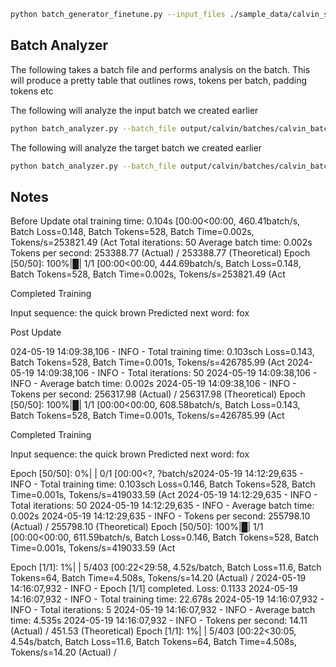 ```bash
python batch_generator_finetune.py --input_files ./sample_data/calvin_scale_llama/train.jsonl --tokenizer ibm-granite/granite-3b-code-instruct --output_directory ./output/calvin/batches --file_prefix calvin --max_sequence_length 512 --batch_size 16
```


## Batch Analyzer
The following takes a batch file and performs analysis on the batch.
This will produce a pretty table that outlines rows, tokens per batch, padding tokens etc

The following will analyze the input batch we created earlier

```bash
python batch_analyzer.py --batch_file output/calvin/batches/calvin_batch_0001.npy --tokenizer ibm-granite/granite-3b-code-instruct
```

The following will analyze the target batch we created earlier

```bash
python batch_analyzer.py --batch_file output/calvin/batches/calvin_batch_0001_target.npy --tokenizer ibm-granite/granite-3b-code-instruct
```


## Notes
Before Update
otal training time: 0.104s [00:00<00:00, 460.41batch/s, Batch Loss=0.148, Batch Tokens=528, Batch Time=0.002s, Tokens/s=253821.49 (Act
Total iterations: 50
Average batch time: 0.002s
Tokens per second: 253388.77 (Actual) / 253388.77 (Theoretical)
Epoch [50/50]: 100%|█| 1/1 [00:00<00:00, 444.69batch/s, Batch Loss=0.148, Batch Tokens=528, Batch Time=0.002s, Tokens/s=253821.49 (Act


Completed Training

Input sequence: the quick brown
Predicted next word: fox

Post Update

024-05-19 14:09:38,106 - INFO - Total training time: 0.103sch Loss=0.143, Batch Tokens=528, Batch Time=0.001s, Tokens/s=426785.99 (Act
2024-05-19 14:09:38,106 - INFO - Total iterations: 50
2024-05-19 14:09:38,106 - INFO - Average batch time: 0.002s
2024-05-19 14:09:38,106 - INFO - Tokens per second: 256317.98 (Actual) / 256317.98 (Theoretical)
Epoch [50/50]: 100%|█| 1/1 [00:00<00:00, 608.58batch/s, Batch Loss=0.143, Batch Tokens=528, Batch Time=0.001s, Tokens/s=426785.99 (Act


Completed Training

Input sequence: the quick brown
Predicted next word: fox


Epoch [50/50]:   0%|                                                                                         | 0/1 [00:00<?, ?batch/s2024-05-19 14:12:29,635 - INFO - Total training time: 0.103sch Loss=0.146, Batch Tokens=528, Batch Time=0.001s, Tokens/s=419033.59 (Act
2024-05-19 14:12:29,635 - INFO - Total iterations: 50
2024-05-19 14:12:29,635 - INFO - Average batch time: 0.002s
2024-05-19 14:12:29,635 - INFO - Tokens per second: 255798.10 (Actual) / 255798.10 (Theoretical)
Epoch [50/50]: 100%|█| 1/1 [00:00<00:00, 611.59batch/s, Batch Loss=0.146, Batch Tokens=528, Batch Time=0.001s, Tokens/s=419033.59 (Act

Epoch [1/1]:   1%| | 5/403 [00:22<29:58,  4.52s/batch, Batch Loss=11.6, Batch Tokens=64, Batch Time=4.508s, Tokens/s=14.20 (Actual) / 2024-05-19 14:16:07,932 - INFO - Epoch [1/1] completed. Loss: 0.1133
2024-05-19 14:16:07,932 - INFO - Total training time: 22.678s
2024-05-19 14:16:07,932 - INFO - Total iterations: 5
2024-05-19 14:16:07,932 - INFO - Average batch time: 4.535s
2024-05-19 14:16:07,932 - INFO - Tokens per second: 14.11 (Actual) / 451.53 (Theoretical)
Epoch [1/1]:   1%| | 5/403 [00:22<30:05,  4.54s/batch, Batch Loss=11.6, Batch Tokens=64, Batch Time=4.508s, Tokens/s=14.20 (Actual) / 
